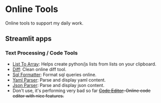 # Online Tools

Online tools to support my daily work.

## Streamlit apps
### Text Processing / Code Tools
- [List To Array](https://onlinetools-list-to-array.streamlit.app/): Helps create python/js lists from lists on your clipboard.
- [Diff](https://onlinetools-diff.streamlit.app/): Clean online diff tool.
- [Sql Formatter](https://onlinetools-sql-formatter.streamlit.app/): Format sql queries online.
- [Yaml Parser](https://onlinetools-yaml-parsing.streamlit.app/): Parse and display yaml content.
- [Json Parser](https://onlinetools-json-parsing.streamlit.app/): Parse and display json content.
- Don't use, it's performing very bad so far ~~[Code Editor](https://onlinetools-code-editor.streamlit.app/): Online code editor with nice features.~~
